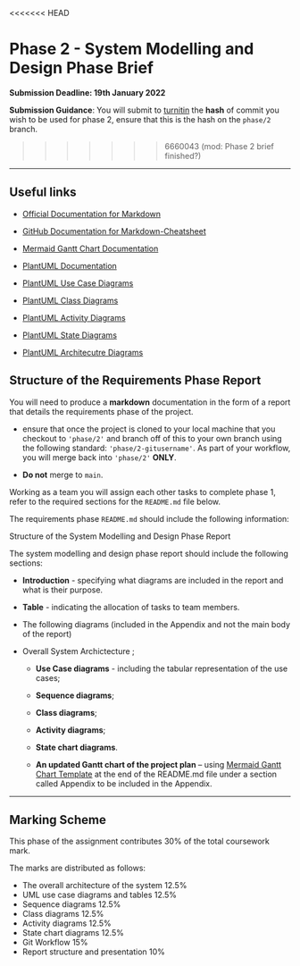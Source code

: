 <<<<<<< HEAD
# Phase 2 - System Modelling and Design Phase Brief

**Submission Deadline: 19th January 2022**

**Submission Guidance**: You will submit to [turnitin](https://moodlecurrent.gre.ac.uk/mod/assign/view.php?id=2113906) the **hash** of commit you wish to be used for phase 2, ensure that this is the hash on the `phase/2` branch.
>>>>>>> 6660043 (mod: Phase 2 brief finished?)

------

## Useful links

- [Official Documentation for Markdown](https://www.markdownguide.org/basic-syntax/)

- [GitHub Documentation for Markdown-Cheatsheet](https://github.com/adam-p/markdown-here/wiki/Markdown-Cheatsheet)

- [Mermaid Gantt Chart Documentation](https://mermaid-js.github.io/mermaid/#/gantt)

- [PlantUML Documentation](https://plantuml.com/use-case-diagram)

- [PlantUML Use Case Diagrams](https://www.plantuml.com/plantuml/uml/VP7DIWCn483lUOgn9tEe3x285Egoz51P4kXzs1rhC3zBPaBrxJLRT6iBNaBulYyJGZOicAK4h-xaZG91mCoAtrsSC6C072HbAv-U04_4AP0gJ0ComShGqR5GXWd5KPGL88Ffb-3Ww0GzPKuHFUpYQtgOcqE_kueC3IcFPsaMruvEBbrxuIn9cM2R8XSlA2x5ER7RY-CVKye2jceMD_1vY5sAZY9b5093DPrzPnIePa-Z6z3NsscgqnrB0-lr4zoRNl_hlv-drRp2OmND7YCUAJVgTtSEMwklKMUqKirBoKm_qup-2zevUKxrPvRcYhGtfBiXTglLXk9OWly2)

- [PlantUML Class Diagrams](https://plantuml.com/class-diagram)

- [PlantUML Activity Diagrams](https://plantuml.com/activity-diagram-beta)

- [PlantUML State Diagrams](https://plantuml.com/state-diagram)

- [PlantUML Architecutre Diagrams](https://plantuml.com/archimate-diagram)

## Structure of the Requirements Phase Report

You will need to produce a **markdown** documentation in the form of a report that details the requirements phase of the project.

- ensure that once the project is cloned to your local machine that you checkout to `'phase/2'` and branch off of this to your own branch using the following standard: `'phase/2-gitusername'`. As part of your workflow, you will merge back into `'phase/2'` **ONLY**. 

- **Do not** merge to `main`.

Working as a team you will assign each other tasks to complete phase 1, refer to the required sections for the `README.md` file below.

The requirements phase `README.md` should include the following information:

Structure of the System Modelling and Design Phase Report

The system modelling and design phase report should include the following sections:

- **Introduction** - specifying what diagrams are included in the report and what is their purpose. 

- **Table** - indicating the allocation of tasks to team members.

- The following diagrams (included in the Appendix and not the main body of the report)

- Overall System Archictecture ;
 
   - **Use Case diagrams** - including the tabular representation of the use cases;
 
   - **Sequence diagrams**;
 
   - **Class diagrams**;
 
   - **Activity diagrams**;
 
   - **State chart diagrams**.

   - **An updated Gantt chart of the project plan** – using [Mermaid Gantt Chart Template](https://mermaid.live/edit#pako:eNpdUD1rwzAQ_SvHzTZYbiZtAdNOntKloOWwrqlILRXlPISQ_55TpRDaQ6DT--Chd8UleUaLR4oiLoKOBPlm2MNbgWAKdMy0VsqT8GvKKwnAh04_z_00Ve7Mi4QU4VDvCu5B6HyC51gyHYyD2fWD0dPBy-CbNCb54vw0WPoUfZMBKBb_N6bJK_hePCEWssU8IsxY3GZsbvofAhbGnccOV9ZvBa9VXIvUoepWdmh19ZRPDl28qY42SYdLXNBK3rjD7aeU0lp6gOyDpDzXan8bvt0BQFBqnQ) at the end of the README.md file under a section called Appendix to be included in the Appendix. 

-------------

## Marking Scheme

This phase of the assignment contributes 30% of the total coursework mark. 

The marks are distributed as follows:

- The overall architecture of the system    12.5%
- UML use case diagrams and tables          12.5%
- Sequence diagrams				            12.5%
- Class diagrams					        12.5%
- Activity diagrams	                        12.5%
- State chart diagrams                      12.5%
- Git Workflow        				        15%
- Report structure and presentation 	    10% 
